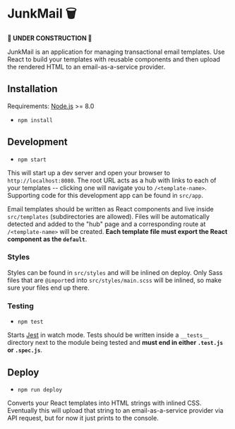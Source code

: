 # JunkMail 🗑

**🚧 UNDER CONSTRUCTION 🚧**

JunkMail is an application for managing transactional email templates. Use React to build your templates with reusable components and then upload the rendered HTML to an email-as-a-service provider.

## Installation

Requirements: [Node.js](https://nodejs.org/en/) >= 8.0

* `npm install`

## Development

* `npm start`

This will start up a dev server and open your browser to `http://localhost:8080`. The root URL acts as a hub with links to each of your templates -- clicking one will navigate you to `/<template-name>`. Supporting code for this development app can be found in `src/app`.

Email templates should be written as React components and live inside `src/templates` (subdirectories are allowed). Files will be automatically detected and added to the "hub" page and a corresponding route at `/<template-name>` will be created. **Each template file must export the React component as the `default`**.

### Styles

Styles can be found in `src/styles` and will be inlined on deploy. Only Sass files that are `@import`ed into `src/styles/main.scss` will be inlined, so make sure your files end up there.

### Testing

* `npm test`

Starts [Jest](https://facebook.github.io) in watch mode. Tests should be written inside a `__tests__` directory next to the module being tested and **must end in either `.test.js` or `.spec.js`**.

## Deploy

* `npm run deploy`

Converts your React templates into HTML strings with inlined CSS. Eventually this will upload that string to an email-as-a-service provider via API request, but for now it just prints to the console.
